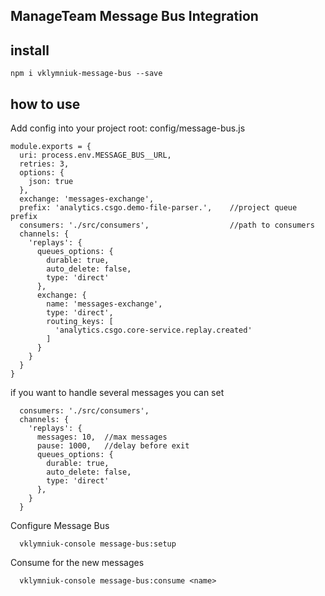 ## ManageTeam Message Bus Integration

## install

```
npm i vklymniuk-message-bus --save
```


## how to use

Add config into your project root: config/message-bus.js
```
module.exports = {
  uri: process.env.MESSAGE_BUS__URL,
  retries: 3,
  options: {
    json: true
  },
  exchange: 'messages-exchange',
  prefix: 'analytics.csgo.demo-file-parser.',    //project queue prefix
  consumers: './src/consumers',                  //path to consumers
  channels: {
    'replays': {
      queues_options: {
        durable: true,
        auto_delete: false,
        type: 'direct'
      },
      exchange: {
        name: 'messages-exchange',
        type: 'direct',
        routing_keys: [
          'analytics.csgo.core-service.replay.created'
        ]
      }
    }
  }
}
```

if you want to handle several messages you can set

```
  consumers: './src/consumers',
  channels: {
    'replays': {
      messages: 10,  //max messages
      pause: 1000,   //delay before exit
      queues_options: {
        durable: true,
        auto_delete: false,
        type: 'direct'
      },
    }
  }
```


Configure Message Bus

```
  vklymniuk-console message-bus:setup
```

Consume for the new messages

```
  vklymniuk-console message-bus:consume <name>
```